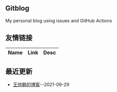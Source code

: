 ## Gitblog
My personal blog using issues and GitHub Actions
## 友情链接
| Name | Link | Desc | 
 | ---- | ---- | ---- |
## 最近更新
- [王帅鹏的博客](https://github.com/wangsp1412/wsp-blog/issues/1)--2021-09-29

